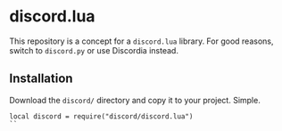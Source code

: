 # discord.lua

This repository is a concept for a `discord.lua` library.
For good reasons, switch to `discord.py` or use Discordia instead.

## Installation

Download the `discord/` directory and copy it to your project. Simple.
```
local discord = require("discord/discord.lua")
``